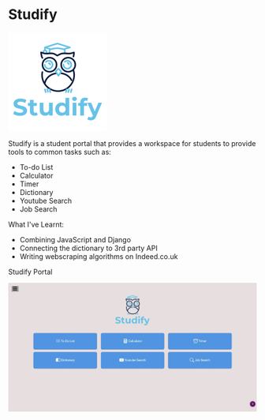 # Studify

![Logo](https://github.com/Johanawan/Studify/blob/main/Images/logo.png)

Studify is a student portal that provides a workspace for students to provide tools to common tasks such as:
- To-do List
- Calculator
- Timer
- Dictionary
- Youtube Search
- Job Search

What I've Learnt:
- Combining JavaScript and Django
- Connecting the dictionary to 3rd party API
- Writing webscraping algorithms on Indeed.co.uk

Studify Portal

![Image of Dashboard](https://github.com/Johanawan/Studify/blob/main/Images/Studify1.JPG)
